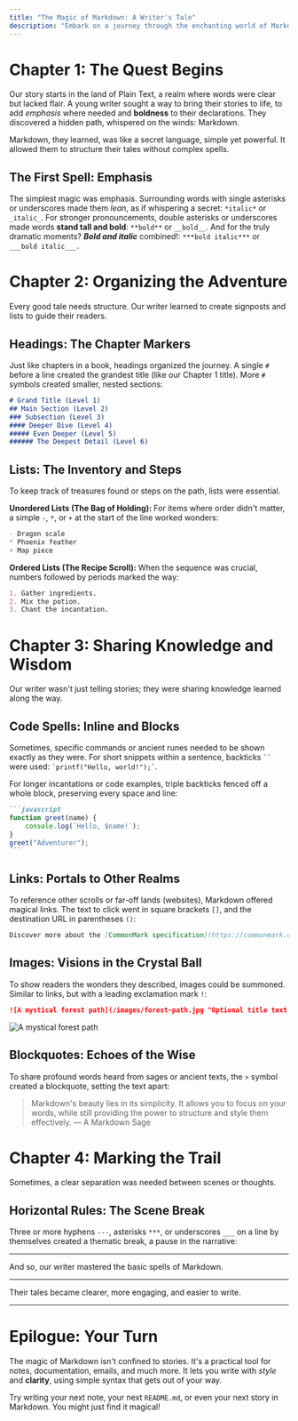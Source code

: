```yaml
---
title: "The Magic of Markdown: A Writer's Tale"
description: "Embark on a journey through the enchanting world of Markdown syntax."
---
```


# Chapter 1: The Quest Begins

Our story starts in the land of Plain Text, a realm where words were clear but lacked flair. A young writer sought a way to bring their stories to life, to add *emphasis* where needed and **boldness** to their declarations. They discovered a hidden path, whispered on the winds: Markdown.

Markdown, they learned, was like a secret language, simple yet powerful. It allowed them to structure their tales without complex spells.

## The First Spell: Emphasis

The simplest magic was emphasis. Surrounding words with single asterisks or underscores made them *lean*, as if whispering a secret: `*italic*` or `_italic_`. For stronger pronouncements, double asterisks or underscores made words **stand tall and bold**: `**bold**` or `__bold__`. And for the truly dramatic moments? ***Bold and italic*** combined!: `***bold italic***` or `___bold italic___`.

# Chapter 2: Organizing the Adventure

Every good tale needs structure. Our writer learned to create signposts and lists to guide their readers.

## Headings: The Chapter Markers

Just like chapters in a book, headings organized the journey. A single `#` before a line created the grandest title (like our Chapter 1 title). More `#` symbols created smaller, nested sections:

```markdown
# Grand Title (Level 1)
## Main Section (Level 2)
### Subsection (Level 3)
#### Deeper Dive (Level 4)
##### Even Deeper (Level 5)
###### The Deepest Detail (Level 6)
```

## Lists: The Inventory and Steps

To keep track of treasures found or steps on the path, lists were essential.

**Unordered Lists (The Bag of Holding):** For items where order didn't matter, a simple `-`, `*`, or `+` at the start of the line worked wonders:

```markdown
- Dragon scale
* Phoenix feather
+ Map piece
```

**Ordered Lists (The Recipe Scroll):** When the sequence was crucial, numbers followed by periods marked the way:

```markdown
1. Gather ingredients.
2. Mix the potion.
3. Chant the incantation.
```

# Chapter 3: Sharing Knowledge and Wisdom

Our writer wasn't just telling stories; they were sharing knowledge learned along the way.

## Code Spells: Inline and Blocks

Sometimes, specific commands or ancient runes needed to be shown exactly as they were. For short snippets within a sentence, backticks ` `` ` were used: `` `printf("Hello, world!");` ``.

For longer incantations or code examples, triple backticks fenced off a whole block, preserving every space and line:

````markdown
```javascript
function greet(name) {
    console.log(`Hello, $name!`);
}
greet("Adventurer");
```
````

## Links: Portals to Other Realms

To reference other scrolls or far-off lands (websites), Markdown offered magical links. The text to click went in square brackets `[]`, and the destination URL in parentheses `()`:

```markdown
Discover more about the [CommonMark specification](https://commonmark.org).
```

## Images: Visions in the Crystal Ball

To show readers the wonders they described, images could be summoned. Similar to links, but with a leading exclamation mark `!`:

```markdown
![A mystical forest path](/images/forest-path.jpg "Optional title text 1280x1920")
```
![A mystical forest path](/images/pexels-danila-popov-85164195-9007626.jpg "Optional title text 1280x1920")

## Blockquotes: Echoes of the Wise

To share profound words heard from sages or ancient texts, the `>` symbol created a blockquote, setting the text apart:

> Markdown's beauty lies in its simplicity. It allows you to focus on your words,
> while still providing the power to structure and style them effectively.
> — A Markdown Sage

# Chapter 4: Marking the Trail

Sometimes, a clear separation was needed between scenes or thoughts.

## Horizontal Rules: The Scene Break

Three or more hyphens `---`, asterisks `***`, or underscores `___` on a line by themselves created a thematic break, a pause in the narrative:

---

And so, our writer mastered the basic spells of Markdown.

***

Their tales became clearer, more engaging, and easier to write.

___

# Epilogue: Your Turn

The magic of Markdown isn't confined to stories. It's a practical tool for notes, documentation, emails, and much more. It lets you write with *style* and **clarity**, using simple syntax that gets out of your way.

Try writing your next note, your next `README.md`, or even your next story in Markdown. You might just find it magical!